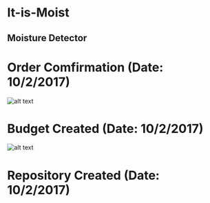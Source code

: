 # It-is-Moist
## Moisture Detector

# Order Comfirmation (Date: 10/2/2017)
![alt text](https://raw.githubusercontent.com/V-Socrates/It-is-Moist/master/Order%20Details.JPG)

# Budget Created (Date: 10/2/2017)
![alt text](https://raw.githubusercontent.com/V-Socrates/It-is-Moist/master/Moisture%20Detector%20Budget.jpg)

# Repository Created (Date: 10/2/2017)

